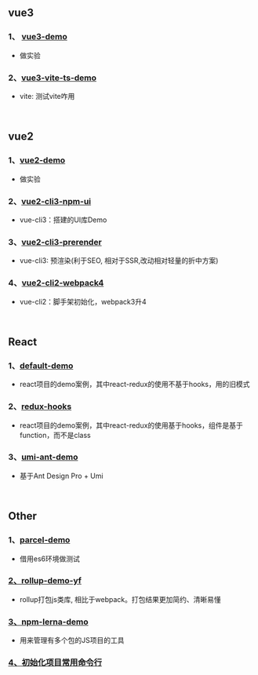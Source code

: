 
## vue3

### 1、 [vue3-demo](https://github.com/yang1212/build-demo/tree/master/v6_vue3_demo)
*  做实验

### 2、[vue3-vite-ts-demo](https://github.com/yang1212/build-demo/tree/master/v4_vue3-vite-ts)

* vite: 测试vite咋用


<br/>

## vue2

### 1、[vue2-demo](https://github.com/yang1212/build-demo/tree/master/v5_vue2_demo)
*  做实验


### 2、[vue2-cli3-npm-ui](https://github.com/yang1212/build-demo/tree/master/v1_vue2-cli3-npm-ui)

* vue-cli3：搭建的UI库Demo


### 3、[vue2-cli3-prerender](https://github.com/yang1212/build-demo/tree/master/v3_vue2-cli3-prerender)

* vue-cli3: 预渲染(利于SEO, 相对于SSR,改动相对轻量的折中方案)


### 4、[vue2-cli2-webpack4](https://github.com/yang1212/build-demo/tree/master/v2_vue2-cli2-webpack4)

* vue-cli2：脚手架初始化，webpack3升4

<br/>

## React

### 1、[default-demo](https://github.com/yang1212/build-demo/tree/master/react0_default-demo)

* react项目的demo案例，其中react-redux的使用不基于hooks，用的旧模式

### 2、[redux-hooks](https://github.com/yang1212/build-demo/tree/master/react1_redux-hooks)

* react项目的demo案例，其中react-redux的使用基于hooks，组件是基于function，而不是class

### 3、[umi-ant-demo](https://github.com/yang1212/build-demo/tree/master/react2_umi-ant-demo)

* 基于Ant Design Pro + Umi


<br/>

## Other

### 1、[parcel-demo](https://github.com/yang1212/build-demo/tree/master/other1_parcel-demo)

* 借用es6环境做测试


### [2、rollup-demo-yf](https://gitee.com/Tibooyang/rollup-demo-yf)

* rollup打包js类库, 相比于webpack。打包结果更加简约、清晰易懂

### [3、npm-lerna-demo](https://gitee.com/Tibooyang/npm-lerna-demo)

* 用来管理有多个包的JS项目的工具

### [4、初始化项目常用命令行](https://github.com/yang1212/build-demo/issues/111)

